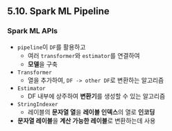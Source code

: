 ## 5.10. Spark ML Pipeline

### Spark ML APIs
- `pipeline`이 `DF`를 활용하고
  - 여러 `transformer`와 `estimator`를 연결하여
  - **모델**을 구축
- `Transformer`
  - 열을 추가하여, `DF -> other DF`로 변환하는 알고리즘
- `Estimator`
  - DF 내부에 상주하여 **변환기**를 생성할 수 있는 알고리즘
- `StringIndexer`
  - 레이블의 **문자열 열**을 **레이블 인덱스**의 열로 **인코딩**
- **문자열 레이블**을 **계산 가능한 레이블**로 변환하는데 사용